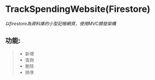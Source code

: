 # TrackSpendingWebsite(Firestore)
 *以firestore為資料庫的小型記帳網頁，使用MVC開發架構* 
## 功能:
 > * 新增
 > * 查詢
 > * 刪除
 > * 排序
